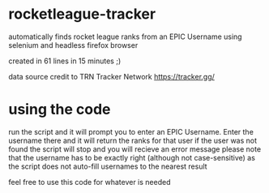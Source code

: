 # rocketleague-tracker
automatically finds rocket league ranks from an EPIC Username using selenium and headless firefox browser

created in 61 lines in 15 minutes ;)

data source credit to TRN Tracker Network https://tracker.gg/

# using the code
run the script and it will prompt you to enter an EPIC Username. Enter the username there and it will return the ranks for that user
if the user was not found the script will stop and you will recieve an error message
please note that the username has to be exactly right (although not case-sensitive) as the script does not auto-fill usernames to the nearest result

feel free to use this code for whatever is needed
